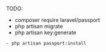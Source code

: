 TODO: 
   - composer require laravel/passport
   - php artisan migrate
   - php artisan key:generate

    - php artisan passport:install




